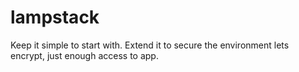 # lampstack
Keep it simple to start with. Extend it to secure the environment lets encrypt, just enough access to app. 
